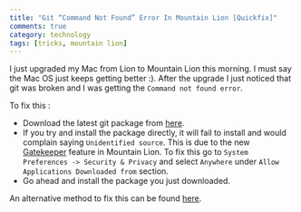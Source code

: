 ```yaml
---
title: "Git “Command Not Found” Error In Mountain Lion [Quickfix]"
comments: true
category: technology
tags: [tricks, mountain lion]
---
```

I just upgraded my Mac from Lion to Mountain Lion this morning. I must say the Mac OS just keeps getting better :). After the upgrade I just noticed that git was broken and I was getting the `Command not found error`. 

To fix this :
* Download the latest git package from [here](http://git-scm.com/download/mac).
* If you try and install the package directly, it will fail to install and would complain saying `Unidentified source`. This is due to the new [Gatekeeper](http://support.apple.com/kb/HT5290?viewlocale=en_US) feature in Mountain Lion. To fix this go to `System Preferences -> Security & Privacy` and select `Anywhere` under `Allow Applications Downloaded from` section.
* Go ahead and install the package you just downloaded.

An alternative method to fix this can be found [here](http://www.hongkiat.com/blog/mountain-lion-git-fix/). 
